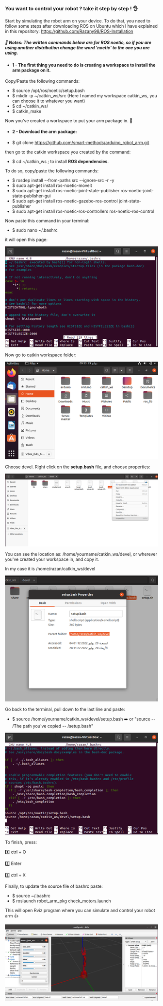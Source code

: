 
### You want to control your robot ? take it step by step ! 👌 

Start by simulating the robot arm on your device. To do that, you need to follow some steps after downloading ROS on Ubuntu which I have explained in this repository: https://github.com/Razany98/ROS-Installation 

##### :red_circle: Notes: The written commands below are for ROS noetic, so if you are using another distribution change the word 'noetic' to the one you are using.

- #### 1 - The first thing you need to do is creating a workspace to install the arm package on it. 

Copy/Paste the following commands: 
  
- $ source /opt/ros/noetic/setup.bash 
- $ mkdir -p ~/catkin_ws/src (Here I named my workspace catkin_ws, you can choose it to whatever you want)
- $ cd ~/catkin_ws/
- $ catkin_make

Now you've created a workspace to put your arm package in. :clap:

- #### 2 - Download the arm package: 

- $ git clone https://github.com/smart-methods/arduino_robot_arm.git  

then go to the catkin workspace you created by the command: 
- $ cd ~/catkin_ws ; to install **ROS dependencies**. 

To do so, copy/paste the following commands: 

- $ rosdep install --from-paths src --ignore-src -r -y
- $ sudo apt-get install ros-noetic-moveit
- $ sudo apt-get install ros-noetic-joint-state-publisher ros-noetic-joint-state-publisher-gui
- $ sudo apt-get install ros-noetic-gazebo-ros-control joint-state-publisher
- $ sudo apt-get install ros-noetic-ros-controllers ros-noetic-ros-control

Now paste this command in your terminal:
- $ sudo nano ~/.bashrc 

it will open this page: 

![](images/bashrc.png)

Now go to catkin workspace folder: 

![](images/catkin_ws.png)

Choose devel. Right click on the **setup.bash** file, and choose properties: 

![](images/properties.png)

You can see the location as: /home/yourname/catkin_ws/devel, or wherever you've created your workspace in, and copy it. 

In my case it is /home/razan/catkin_ws/devel 

![](images/path.png) 

Go back to the terminal, pull down to the last line and paste: 
- $ source /home/yourname/catkin_ws/devel/setup.bash 
:arrow_right:  or "source -- /The path you've copied -- /setup.bash" 

![](images/bbashrc.png)

To finish, press: 

:one: ctrl + O

:two: Enter 

:three: ctrl + X 

Finally, to update the source file of bashrc paste: 
- $ source ~/.bashrc 
- $ roslaunch robot_arm_pkg check_motors.launch 

This will open Rviz program where you can simulate and control your robot arm :+1:

![](images/Rviz.png)

